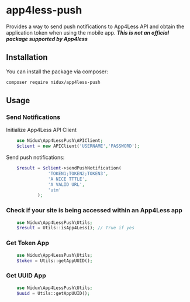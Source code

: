 # app4less-push
Provides a way to send push notifications to App4Less API and obtain the application token when using the mobile app. ***This is not an official package supported by App4less***

## Installation

You can install the package via composer:

``` bash
composer require nidux/app4less-push
```

## Usage

### Send Notifications

Initialize App4Less API Client

``` php
    use Nidux\App4LessPush\APIClient;
    $client = new APIClient('USERNAME','PASSWORD');
```

Send push notifications:

``` php
    $result = $client->sendPushNotification(
                'TOKEN1;TOKEN2;TOKEN3',
                'A NICE TTTLE',
                'A VALID URL',
                'utm'
            );
```

### Check if your site is being accessed within an App4Less app
``` php
    use Nidux\App4LessPush\Utils;
    $result = Utils::isApp4Less(); // True if yes
```

### Get Token App
``` php
    use Nidux\App4LessPush\Utils;
    $token = Utils::getAppUUID();
```

### Get UUID App
``` php
    use Nidux\App4LessPush\Utils;
    $uuid = Utils::getAppUUID();
```

